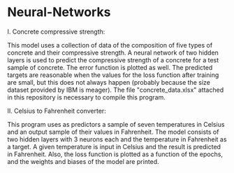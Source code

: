 # Neural-Networks

I. Concrete compressive strength:
  
  This model uses a collection of data of the composition of five types of concrete and their compressive strength. A neural network of two hidden layers is used to predict the compressive strength of a concrete for a test sample of concrete. The error function is plotted as well.
  The predicted targets are reasonable when the values for the loss function after training are small, but this does not always happen (probably because the size dataset provided by IBM is meager). The file "concrete_data.xlsx" attached in this repository is necessary to compile this program.
  

II. Celsius to Fahrenheit converter:

  This program uses as predictors a sample of seven temperatures in Celsius and an output sample of their values in Fahrenheit. The model consists of two hidden layers with 3 neurons each and the temperature in Fahrenheit as a target. A given temperature is input in Celsius and the result is predicted in Fahrenheit. 
  Also, the loss function is plotted as a function of the epochs, and the weights and biases of the model are printed.

